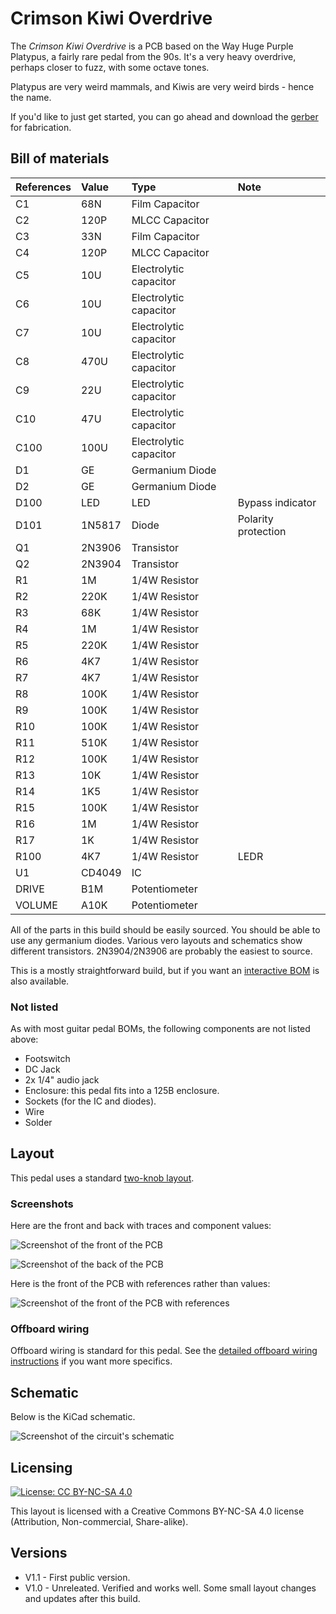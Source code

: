 # Crimson Kiwi Overdrive

The *Crimson Kiwi Overdrive* is a PCB based on the Way Huge Purple Platypus, a fairly rare pedal from the 90s. It's a very heavy overdrive, perhaps closer to fuzz, with some octave tones.

Platypus are very weird mammals, and Kiwis are very weird birds - hence the name.

If you'd like to just get started, you can go ahead and download the [gerber](https://github.com/RWLPedal/music-pcbs/raw/refs/heads/main/CrimsonKiwiOverdrive/gerber.zip) for fabrication.

## Bill of materials

| References | Value  | Type                   | Note                |
| :--------- | :----- | :--------------------- | :------------------ |
| C1         | 68N    | Film Capacitor         |                     |
| C2         | 120P   | MLCC Capacitor         |                     |
| C3         | 33N    | Film Capacitor         |                     |
| C4         | 120P   | MLCC Capacitor         |                     |
| C5         | 10U    | Electrolytic capacitor |                     |
| C6         | 10U    | Electrolytic capacitor |                     |
| C7         | 10U    | Electrolytic capacitor |                     |
| C8         | 470U   | Electrolytic capacitor |                     |
| C9         | 22U    | Electrolytic capacitor |                     |
| C10        | 47U    | Electrolytic capacitor |                     |
| C100       | 100U   | Electrolytic capacitor |                     |
| D1         | GE     | Germanium Diode        |                     |
| D2         | GE     | Germanium Diode        |                     |
| D100       | LED    | LED                    | Bypass indicator    |
| D101       | 1N5817 | Diode                  | Polarity protection |
| Q1         | 2N3906 | Transistor             |                     |
| Q2         | 2N3904 | Transistor             |                     |
| R1         | 1M     | 1/4W Resistor          |                     |
| R2         | 220K   | 1/4W Resistor          |                     |
| R3         | 68K    | 1/4W Resistor          |                     |
| R4         | 1M     | 1/4W Resistor          |                     |
| R5         | 220K   | 1/4W Resistor          |                     |
| R6         | 4K7    | 1/4W Resistor          |                     |
| R7         | 4K7    | 1/4W Resistor          |                     |
| R8         | 100K   | 1/4W Resistor          |                     |
| R9         | 100K   | 1/4W Resistor          |                     |
| R10        | 100K   | 1/4W Resistor          |                     |
| R11        | 510K   | 1/4W Resistor          |                     |
| R12        | 100K   | 1/4W Resistor          |                     |
| R13        | 10K    | 1/4W Resistor          |                     |
| R14        | 1K5    | 1/4W Resistor          |                     |
| R15        | 100K   | 1/4W Resistor          |                     |
| R16        | 1M     | 1/4W Resistor          |                     |
| R17        | 1K     | 1/4W Resistor          |                     |
| R100       | 4K7    | 1/4W Resistor          | LEDR                |
| U1         | CD4049 | IC                     |                     |
| DRIVE      | B1M    | Potentiometer          |                     |
| VOLUME     | A10K   | Potentiometer          |                     |

All of the parts in this build should be easily sourced. You should be able to use any germanium diodes. Various vero layouts and schematics show different transistors. 2N3904/2N3906 are probably the easiest to source.

This is a mostly straightforward build, but if you want an [interactive BOM](https://html-preview.github.io/?url=https://github.com/RWLPedal/music-pcbs/blob/main/CrimsonKiwiOverdrive/interactive_bom.html) is also available.

### Not listed

As with most guitar pedal BOMs, the following components are not listed above:

* Footswitch
* DC Jack
* 2x 1/4" audio jack
* Enclosure: this pedal fits into a 125B enclosure.
* Sockets (for the IC and diodes).
* Wire
* Solder

## Layout

This pedal uses a standard [two-knob layout](https://github.com/RWLPedal/music-pcbs/blob/main/instructions/DRILLING.md).

### Screenshots

Here are the front and back with traces and component values:

![Screenshot of the front of the PCB](images/pcb_front.png?raw=true)

![Screenshot of the back of the PCB](images/pcb_back.png?raw=true)

Here is the front of the PCB with references rather than values:

![Screenshot of the front of the PCB with references](images/pcb_references.png?raw=true)

### Offboard wiring

Offboard wiring is standard for this pedal. See the [detailed offboard wiring instructions](https://github.com/RWLPedal/music-pcbs/blob/main/instructions/WIRING.md) if you want more specifics.

## Schematic

Below is the KiCad schematic.

![Screenshot of the circuit's schematic](images/schematic.png?raw=true)

## Licensing

[![License: CC BY-NC-SA 4.0](https://licensebuttons.net/l/by-nc-sa/4.0/80x15.png)](https://creativecommons.org/licenses/by-nc-sa/4.0/)

This layout is licensed with a Creative Commons BY-NC-SA 4.0 license (Attribution, Non-commercial, Share-alike).

## Versions

* V1.1 - First public version.
* V1.0 - Unreleated. Verified and works well. Some small layout changes and updates after this build.